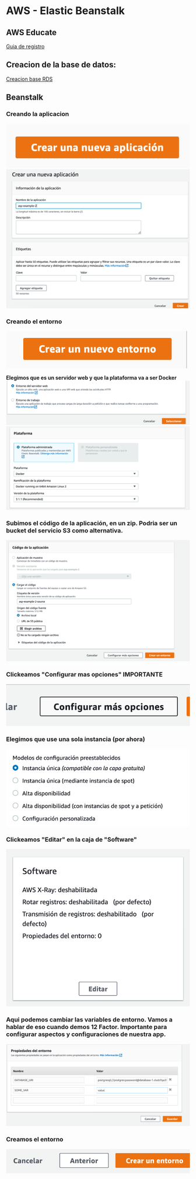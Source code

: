 # AWS - Elastic Beanstalk

## AWS Educate
[Guia de registro](https://github.com/pablovilas/asp-course-examples/blob/master/2020/s2/s2c2/AWSEducate.md)

## Creacion de la base de datos:
[Creacion base RDS](RDS.md)

## Beanstalk

### Creando la aplicacion
![](img/1.png)
![](img/2.png)

### Creando el entorno 
![](img/3.png)

**Elegimos que es un servidor web y que la plataforma va a ser Docker**
![](img/4.png)
![](img/5.png)

### Subimos el código de la aplicación, en un zip. Podria ser un bucket del servicio S3 como alternativa. 
![](img/6.png)

### Clickeamos "Configurar mas opciones" IMPORTANTE
![](img/7.png)

### Elegimos que use una sola instancia (por ahora)
![](img/8.png)

### Clickeamos "Editar" en la caja de "Software"
![](img/9.png)

### Aqui podemos cambiar las variables de entorno. Vamos a hablar de eso cuando demos 12 Factor. Importante para configurar aspectos y configuraciones de nuestra app.
![](img/10.png)

### Creamos el entorno
![](img/11.png)
